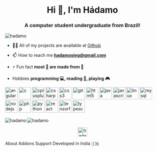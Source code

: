 <h1 align="center">Hi 👋, I'm Hádamo</h1>
<h3 align="center">A computer student undergraduate from Brazil!</h3>

<p align="left"> <img src="https://komarev.com/ghpvc/?username=hadamo" alt="hadamo" /> </p>

- 👨‍💻 All of my projects are available at [Github](https://www.gitub.com/hadamo)

- 📫 How to reach me **hadamosieg@gmail.com**

- ⚡ Fun fact **most :panda_face: are made from :snake:**

- Hobbies **programming :computer:, reading :book:, playing :video_game:**

<div alighn="center">
<p align="left"><img src="https://devicons.github.io/devicon/devicon.git/icons/angularjs/angularjs-original.svg" alt="angularjs" width="40" height="40"/> <img src="https://devicons.github.io/devicon/devicon.git/icons/c/c-original.svg" alt="c" width="40" height="40"/> <img src="https://devicons.github.io/devicon/devicon.git/icons/cplusplus/cplusplus-original.svg" alt="cplusplus" width="40" height="40"/> <img src="https://devicons.github.io/devicon/devicon.git/icons/csharp/csharp-original.svg" alt="csharp" width="40" height="40"/> <img src="https://devicons.github.io/devicon/devicon.git/icons/css3/css3-original-wordmark.svg" alt="css3" width="40" height="40"/> <img src="https://www.vectorlogo.zone/logos/git-scm/git-scm-icon.svg" alt="git" width="40" height="40"/> <img src="https://devicons.github.io/devicon/devicon.git/icons/html5/html5-original-wordmark.svg" alt="html5" width="40" height="40"/> <img src="https://devicons.github.io/devicon/devicon.git/icons/java/java-original-wordmark.svg" alt="java" width="40" height="40"/> <img src="https://devicons.github.io/devicon/devicon.git/icons/javascript/javascript-original.svg" alt="javascript" width="40" height="40"/> <img src="https://devicons.github.io/devicon/devicon.git/icons/linux/linux-original.svg" alt="linux" width="40" height="40"/> <img src="https://devicons.github.io/devicon/devicon.git/icons/mysql/mysql-original-wordmark.svg" alt="mysql" width="40" height="40"/> <img src="https://devicons.github.io/devicon/devicon.git/icons/nodejs/nodejs-original-wordmark.svg" alt="nodejs" width="40" height="40"/> <img src="https://devicons.github.io/devicon/devicon.git/icons/php/php-original.svg" alt="php" width="40" height="40"/> <img src="https://devicons.github.io/devicon/devicon.git/icons/python/python-original.svg" alt="python" width="40" height="40"/> <img src="https://devicons.github.io/devicon/devicon.git/icons/react/react-original-wordmark.svg" alt="react" width="40" height="40"/> <img src="https://www.vectorlogo.zone/logos/tensorflow/tensorflow-icon.svg" alt="tensorflow" width="40" height="40"/> <img src="https://devicons.github.io/devicon/devicon.git/icons/typescript/typescript-original.svg" alt="typescript" width="40" height="40"/></p><img align="left" src="https://github-readme-stats.vercel.app/api/top-langs/?username=hadamo&layout=compact&hide=html" alt="hadamo" />
</div>

<img align="center" src="https://github-readme-stats.vercel.app/api?username=hadamo&show_icons=true" alt="hadamo" />

<p align="center">
<a href="https://linkedin.com/in/hadamo" target="blank"><img align="center" src="https://cdn.jsdelivr.net/npm/simple-icons@3.0.1/icons/linkedin.svg" alt="hadamo" height="30" width="30" /></a>
</p>
About
Addons
Support
Developed in India 🇮🇳
